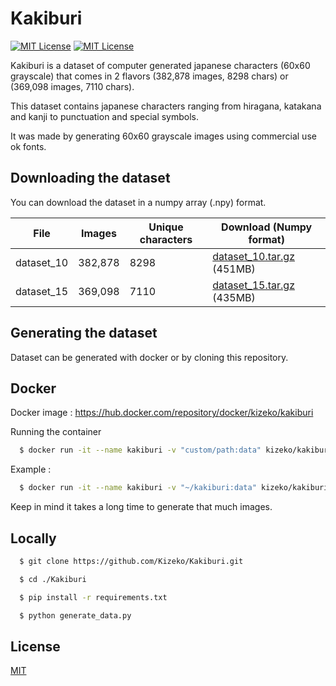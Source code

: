 
# Kakiburi

[![MIT License](https://img.shields.io/badge/License-MIT-green.svg)](https://choosealicense.com/licenses/mit/) [![MIT License](https://img.shields.io/badge/Release-0.0.4-blue)](https://google.com)

Kakiburi is a dataset of computer generated japanese characters (60x60 grayscale) that comes in 2 flavors (382,878 images, 8298 chars) or (369,098 images, 7110 chars).

This dataset contains japanese characters ranging from hiragana, katakana and kanji to punctuation and special symbols.

It was made by generating 60x60 grayscale images using commercial use ok fonts.
## Downloading the dataset

You can download the dataset in a numpy array (.npy) format.

File | Images | Unique characters | Download (Numpy format)
--- | --- | --- | --- |
dataset_10 | 382,878 | 8298 | [dataset_10.tar.gz](https://github.com/Kizeko/Kakiburi/releases/download/0.0.4/dataset_10.tar.gz) (451MB)
dataset_15 | 369,098 | 7110 | [dataset_15.tar.gz](https://github.com/Kizeko/Kakiburi/releases/download/0.0.4/dataset_15.tar.gz) (435MB)
    
## Generating the dataset

Dataset can be generated with docker or by cloning this repository.

## Docker

Docker image : https://hub.docker.com/repository/docker/kizeko/kakiburi

Running the container

```bash
  $ docker run -it --name kakiburi -v "custom/path:data" kizeko/kakiburi:latest
```
Example :

```bash
  $ docker run -it --name kakiburi -v "~/kakiburi:data" kizeko/kakiburi:latest
```

Keep in mind it takes a long time to generate that much images.

## Locally

```bash
  $ git clone https://github.com/Kizeko/Kakiburi.git

  $ cd ./Kakiburi

  $ pip install -r requirements.txt

  $ python generate_data.py

```


## License

[MIT](https://choosealicense.com/licenses/mit/)

